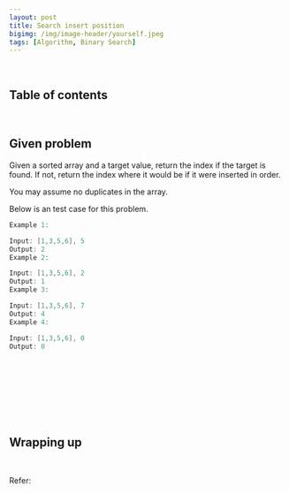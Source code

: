 ```yaml
---
layout: post
title: Search insert position
bigimg: /img/image-header/yourself.jpeg
tags: [Algorithm, Binary Search]
---
```





<br>

## Table of contents





<br>

## Given problem

Given a sorted array and a target value, return the index if the target is found. If not, return the index where it would be if it were inserted in order.

You may assume no duplicates in the array.

Below is an test case for this problem.

```java
Example 1:

Input: [1,3,5,6], 5
Output: 2
Example 2:

Input: [1,3,5,6], 2
Output: 1
Example 3:

Input: [1,3,5,6], 7
Output: 4
Example 4:

Input: [1,3,5,6], 0
Output: 0
```

<br>

## 






<br>

## 





<br>

## Wrapping up




<br>

Refer:

